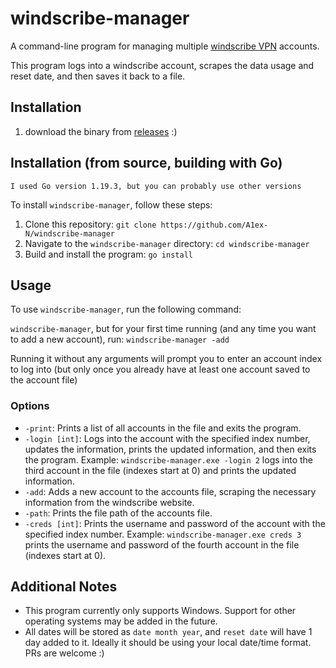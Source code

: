 # windscribe-manager

A command-line program for managing multiple [windscribe VPN](https://windscribe.com) accounts.

This program logs into a windscribe account, scrapes the data usage and reset date, and then saves it back to a file.

## Installation

1. download the binary from [releases](https://github.com/A1ex-N/windscribe-manager/releases) :)

## Installation (from source, building with Go)

`I used Go version 1.19.3, but you can probably use other versions`

To install `windscribe-manager`, follow these steps:

1.  Clone this repository: `git clone https://github.com/A1ex-N/windscribe-manager`
2.  Navigate to the `windscribe-manager` directory: `cd windscribe-manager`
3.  Build and install the program: `go install`

## Usage

To use `windscribe-manager`, run the following command:

`windscribe-manager`, but for your first time running (and any time you want to add a new account), run: `windscribe-manager -add`

Running it without any arguments will prompt you to enter an account index to log into (but only once you already have at least one account saved to the account file)

### Options

* `-print`: Prints a list of all accounts in the file and exits the program.
* `-login [int]`: Logs into the account with the specified index number, updates the information, prints the updated information, and then exits the program.
     Example: `windscribe-manager.exe -login 2` logs into the third account in the file (indexes start at 0) and prints the updated information.
* `-add`: Adds a new account to the accounts file, scraping the necessary information from the windscribe website.
* `-path`: Prints the file path of the accounts file.
* `-creds [int]`: Prints the username and password of the account with the specified index number.
     Example: `windscribe-manager.exe creds 3` prints the username and password of the fourth account in the file (indexes start at 0).


## Additional Notes

* This program currently only supports Windows. Support for other operating systems may be added in the future.
* All dates will be stored as `date month year`, and `reset date` will have 1 day added to it. Ideally it should be using your local date/time format. PRs are welcome :)
